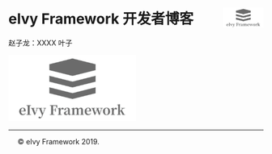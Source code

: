 # <div style="height:40px"><div style="float:left">eIvy Framework 开发者博客</div> <div style="float:right"><img width="80" height="40" src="../../Logo.png"></img></div></div>

赵子龙：XXXX    叶子

<img src="../Photo/Logo.png"/>

---
&emsp; &copy; eIvy Framework 2019.
